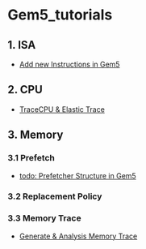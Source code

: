 # Gem5_tutorials

## 1. ISA
* [Add new Instructions in Gem5](ISA_add_insts.md)

## 2. CPU
* [TraceCPU & Elastic Trace](tracecpu.md)
## 3. Memory

### 3.1 Prefetch
* [todo: Prefetcher Structure in Gem5](Prefetcher.md)

### 3.2 Replacement Policy

### 3.3 Memory Trace
* [ Generate & Analysis Memory Trace](mem_trace.md)
